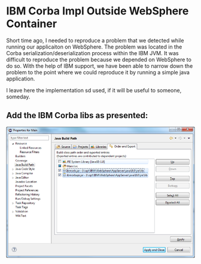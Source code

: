 # IBM Corba Impl Outside WebSphere Container

Short time ago, I needed to reproduce a problem that we detected while running our applicaiton on WebSphere. The problem was located in the Corba serialization/deserialization process within the IBM JVM.
It was difficult to reproduce the problem because we depended on WebSphere to do so. With the help of IBM support, we have been able to narrow down the problem to the point where we could reproduce it by running a simple java application.
   
I leave here the implementation sd used, if it will be useful to someone, someday.

## Add the IBM Corba libs as presented:
![Add external libs from IBM JVM](img/libs.png)
 
